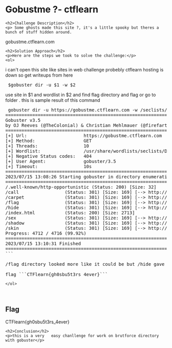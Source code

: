 <title>Gobustme ?- ctflearn</title>

<!DOCTYPE html>
<html>

<body>
    <h1>Gobustme ?- ctflearn</h1>

    <h2>Challenge Description</h2>
    <p> Some ghosts made this site ?, it's a little spooky but theres a bunch of stuff hidden around.

gobustme.ctflearn.com
 
</p>
 
    <h2>Solution Approach</h2>
    <p>Here are the steps we took to solve the challenge:</p>
    <ol>
   i can't open this site like sites in web challenge probebly ctflearn hosting is down so
get writeups from here
<pre> $gobuster dir -u $1 -w $2</pre>
use site in $1 and wordlist in  $2 and find flag directory and flag or go to folder .
this is sample result of this command
<pre>
 gobuster dir -u https://gobustme.ctflearn.com -w /seclists/Discovery/Web-Content/common.txt
===============================================================
Gobuster v3.5
by OJ Reeves (@TheColonial) & Christian Mehlmauer (@firefart)
===============================================================
[+] Url:                     https://gobustme.ctflearn.com
[+] Method:                  GET
[+] Threads:                 10
[+] Wordlist:                /usr/share/wordlists/seclists/Discovery/Web-Content/common.txt
[+] Negative Status codes:   404
[+] User Agent:              gobuster/3.5
[+] Timeout:                 10s
===============================================================
2023/07/15 13:08:26 Starting gobuster in directory enumeration mode
===============================================================
/.well-known/http-opportunistic (Status: 200) [Size: 32]
/call                 (Status: 301) [Size: 169] [--> http://gobustme.ctflearn.com/call/]
/carpet               (Status: 301) [Size: 169] [--> http://gobustme.ctflearn.com/carpet/]
/flag                 (Status: 301) [Size: 169] [--> http://gobustme.ctflearn.com/flag/]
/hide                 (Status: 301) [Size: 169] [--> http://gobustme.ctflearn.com/hide/]
/index.html           (Status: 200) [Size: 2713]
/sex                  (Status: 301) [Size: 169] [--> http://gobustme.ctflearn.com/sex/]
/shadow               (Status: 301) [Size: 169] [--> http://gobustme.ctflearn.com/shadow/]
/skin                 (Status: 301) [Size: 169] [--> http://gobustme.ctflearn.com/skin/]
Progress: 4712 / 4716 (99.92%)
===============================================================
2023/07/15 13:10:31 Finished
===============================================================                          
```

/flag directory looked more like it could be but /hide gave the flag
 
flag ```CTFlearn{gh0sbu5t3rs_4ever}```
</pre>
       
    
    </ol>
<br>
    <h2>Flag</h2>
    <p class="flag">CTFlearn{gh0sbu5t3rs_4ever}
</p>

    <h2>Conclusion</h2>
    <p>this is a very   easy chanllenge for work on brutforce directory with gobuster</p>
</body>
</html>

